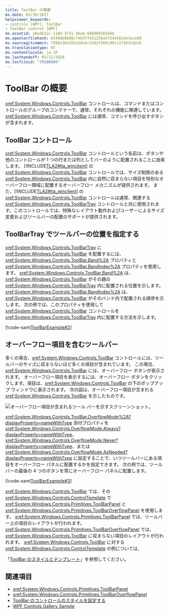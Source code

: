 ```yaml
---
title: ToolBar の概要
ms.date: 03/30/2017
helpviewer_keywords:
- controls [WPF], ToolBar
- ToolBar control [WPF]
ms.assetid: a8edb32c-118d-4f31-b6e6-8899082b504b
ms.openlocfilehash: b5498b8b88c7403ffe51256a57544261de3ace08
ms.sourcegitcommit: 7588136e355e10cbc2582f389c90c127363c02a5
ms.translationtype: HT
ms.contentlocale: ja-JP
ms.lasthandoff: 03/12/2020
ms.locfileid: "79186609"
---
```

# <a name="toolbar-overview"></a>ToolBar の概要
<xref:System.Windows.Controls.ToolBar> コントロールは、コマンドまたはコントロールのグループのコンテナーで、通常、それぞれの機能に関連しています。 <xref:System.Windows.Controls.ToolBar> には通常、コマンドを呼び出すボタンが含まれます。  

<a name="ToolBarControl"></a>
## <a name="toolbar-control"></a>ToolBar コントロール  
 <xref:System.Windows.Controls.ToolBar> コントロールという名前は、ボタンや他のコントロールが 1 つの行または列としてバーのように配置されることに由来します。 [!INCLUDE[TLA2#tla_winclient](../../../../includes/tla2sharptla-winclient-md.md)] の <xref:System.Windows.Controls.ToolBar> コントロールでは、サイズ制限のある <xref:System.Windows.Controls.ToolBar> 内に自然に収まらない項目を特別なオーバーフロー領域に配置するオーバーフロー メカニズムが提供されます。 また、[!INCLUDE[TLA2#tla_winclient](../../../../includes/tla2sharptla-winclient-md.md)] の <xref:System.Windows.Controls.ToolBar> コントロールは通常、関連する <xref:System.Windows.Controls.ToolBarTray> コントロールと共に使用されます。このコントロールでは、特殊なレイアウト動作およびユーザーによるサイズ変更およびツールバーの配置のサポートが提供されます。  
  
<a name="Creating_ToolBars"></a>
## <a name="specifying-the-position-of-toolbars-in-a-toolbartray"></a>ToolBarTray でツールバーの位置を指定する  
 <xref:System.Windows.Controls.ToolBarTray> に <xref:System.Windows.Controls.ToolBar> を配置するには、<xref:System.Windows.Controls.ToolBar.Band%2A> プロパティと <xref:System.Windows.Controls.ToolBar.BandIndex%2A> プロパティを使用します。 <xref:System.Windows.Controls.ToolBar.Band%2A> は、<xref:System.Windows.Controls.ToolBar> がその親の <xref:System.Windows.Controls.ToolBarTray> 内に配置される位置を示します。 <xref:System.Windows.Controls.ToolBar.BandIndex%2A> は、<xref:System.Windows.Controls.ToolBar> がそのバンド内で配置される順序を示します。 次の例では、このプロパティを使用して <xref:System.Windows.Controls.ToolBar> コントロールを <xref:System.Windows.Controls.ToolBarTray> 内に配置する方法を示します。  
  
 [!code-xaml[ToolBarExample#2](~/samples/snippets/csharp/VS_Snippets_Wpf/ToolBarExample/CS/Pane1.xaml#2)]  
  
<a name="ToolBars_with_Overflow_Items"></a>
## <a name="toolbars-with-overflow-items"></a>オーバーフロー項目を含むツールバー  
 多くの場合、<xref:System.Windows.Controls.ToolBar> コントロールには、ツールバーのサイズに収まらないほど多くの項目が含まれています。 この場合、<xref:System.Windows.Controls.ToolBar> には、オーバーフロー ボタンが表示されます。 オーバーフロー項目を表示するには、オーバーフロー ボタンをクリックします。項目は、<xref:System.Windows.Controls.ToolBar> の下のポップアップ ウィンドウに表示されます。 次の図は、オーバーフロー項目が含まれる <xref:System.Windows.Controls.ToolBar> を示したものです。  
  
 ![オーバーフロー項目が含まれるツール バーを示すスクリーンショット。](./media/toolbar-overview/toolbar-overflow-items.png)  
  
 <xref:System.Windows.Controls.ToolBar.OverflowMode%2A?displayProperty=nameWithType> 添付プロパティを <xref:System.Windows.Controls.OverflowMode.Always?displayProperty=nameWithType>、<xref:System.Windows.Controls.OverflowMode.Never?displayProperty=nameWithType>、または <xref:System.Windows.Controls.OverflowMode.AsNeeded?displayProperty=nameWithType> に設定することで、いつツールバーにある項目をオーバーフロー パネルに配置するかを指定できます。 次の例では、ツールバーの最後の 4 つのボタンを常にオーバーフロー パネルに配置します。  
  
 [!code-xaml[ToolBarExample#3](~/samples/snippets/csharp/VS_Snippets_Wpf/ToolBarExample/CS/Pane1.xaml#3)]  
  
 <xref:System.Windows.Controls.ToolBar> では、その <xref:System.Windows.Controls.ControlTemplate> で <xref:System.Windows.Controls.Primitives.ToolBarPanel> と <xref:System.Windows.Controls.Primitives.ToolBarOverflowPanel> を使用します。  <xref:System.Windows.Controls.Primitives.ToolBarPanel> では、ツールバー上の項目のレイアウトが行われます。  <xref:System.Windows.Controls.Primitives.ToolBarOverflowPanel> では、<xref:System.Windows.Controls.ToolBar> に収まらない項目のレイアウトが行われます。 <xref:System.Windows.Controls.ToolBar> に対する <xref:System.Windows.Controls.ControlTemplate> の例については、  
  
 「[ToolBar のスタイルとテンプレート](toolbar-styles-and-templates.md)」を参照してください。  
  
## <a name="see-also"></a>関連項目

- <xref:System.Windows.Controls.Primitives.ToolBarPanel>
- <xref:System.Windows.Controls.Primitives.ToolBarOverflowPanel>
- [ToolBar のコントロールのスタイルを設定する](how-to-style-controls-on-a-toolbar.md)
- [WPF Controls Gallery Sample](https://github.com/Microsoft/WPF-Samples/tree/master/Getting%20Started/ControlsAndLayout)
